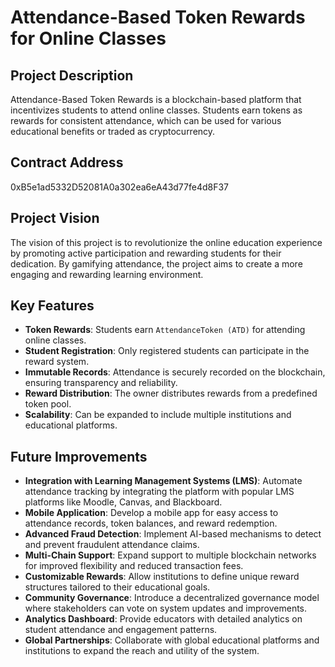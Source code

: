 # Attendance-Based Token Rewards for Online Classes

## Project Description
Attendance-Based Token Rewards is a blockchain-based platform that incentivizes students to attend online classes. Students earn tokens as rewards for consistent attendance, which can be used for various educational benefits or traded as cryptocurrency.

## Contract Address
0xB5e1ad5332D52081A0a302ea6eA43d77fe4d8F37

## Project Vision
The vision of this project is to revolutionize the online education experience by promoting active participation and rewarding students for their dedication. By gamifying attendance, the project aims to create a more engaging and rewarding learning environment.

## Key Features
- **Token Rewards**: Students earn `AttendanceToken (ATD)` for attending online classes.
- **Student Registration**: Only registered students can participate in the reward system.
- **Immutable Records**: Attendance is securely recorded on the blockchain, ensuring transparency and reliability.
- **Reward Distribution**: The owner distributes rewards from a predefined token pool.
- **Scalability**: Can be expanded to include multiple institutions and educational platforms.

## Future Improvements
- **Integration with Learning Management Systems (LMS)**: Automate attendance tracking by integrating the platform with popular LMS platforms like Moodle, Canvas, and Blackboard.
- **Mobile Application**: Develop a mobile app for easy access to attendance records, token balances, and reward redemption.
- **Advanced Fraud Detection**: Implement AI-based mechanisms to detect and prevent fraudulent attendance claims.
- **Multi-Chain Support**: Expand support to multiple blockchain networks for improved flexibility and reduced transaction fees.
- **Customizable Rewards**: Allow institutions to define unique reward structures tailored to their educational goals.
- **Community Governance**: Introduce a decentralized governance model where stakeholders can vote on system updates and improvements.
- **Analytics Dashboard**: Provide educators with detailed analytics on student attendance and engagement patterns.
- **Global Partnerships**: Collaborate with global educational platforms and institutions to expand the reach and utility of the system.